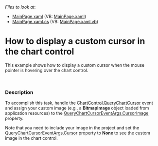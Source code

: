 <!-- default file list -->
*Files to look at*:

* [MainPage.xaml](./CS/SilverlightApplication1/MainPage.xaml) (VB: [MainPage.xaml](./VB/SilverlightApplication1/MainPage.xaml))
* [MainPage.xaml.cs](./CS/SilverlightApplication1/MainPage.xaml.cs) (VB: [MainPage.xaml.vb](./VB/SilverlightApplication1/MainPage.xaml.vb))
<!-- default file list end -->
# How to display a custom cursor in the chart control


<p>This example shows how to display a custom cursor when the mouse pointer is hovering over the chart control. </p><br />



<h3>Description</h3>

<p>To accomplish this task, handle the <a href="http://help.devexpress.com/#Silverlight/DevExpressXpfChartsChartControl_QueryChartCursortopic"><u>ChartControl.QueryChartCursor</u></a>  event and assign your custom image (e.g., a <strong>BitmapImage </strong>object loaded from application resources) to the <a href="http://help.devexpress.com/#Silverlight/DevExpressXpfChartsQueryChartCursorEventArgs_CursorImagetopic"><u>QueryChartCursorEventArgs.CursorImage</u></a>   property.</p><p>Note that you need to include your image in the project and set the  <a href="http://help.devexpress.com/#Silverlight/DevExpressXpfChartsQueryChartCursorEventArgs_Cursortopic"><u>QueryChartCursorEventArgs.Cursor</u></a>  property to <strong>None </strong>to see the custom image in the chart control. </p><br />


<br/>


